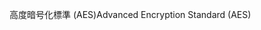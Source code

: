 <span data-ttu-id="c67dd-101">高度暗号化標準 (AES)</span><span class="sxs-lookup"><span data-stu-id="c67dd-101">Advanced Encryption Standard (AES)</span></span>